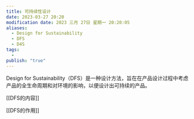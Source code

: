 ```yaml
---
title: 可持续性设计
date: 2023-03-27 20:20
modification date: 2023 三月 27日 星期一 20:20:05
aliases:
  - Design for Sustainability
  - DFS
  - D4S
tags:
  - 
publish: "true"
---
```


Design for Sustainability（DFS）是一种设计方法，旨在在产品设计过程中考虑产品的全生命周期和对环境的影响，以便设计出可持续的产品。

[[DFS的内容]]

[[DFS的作用]]